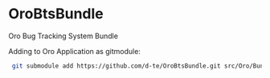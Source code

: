 # OroBtsBundle
Oro Bug Tracking System Bundle

Adding to Oro Application as gitmodule:

```bash
 git submodule add https://github.com/d-te/OroBtsBundle.git src/Oro/Bundle/BtsBundle
```
